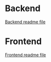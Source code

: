 # Backend
[Backend readme file](server/README.md)

# Frontend
[Frontend readme file](client/README.md)
